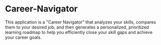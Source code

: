 # Career-Navigator
This application is a "Career Navigator" that analyzes your skills, compares them to your desired job, and then generates a personalized, prioritized learning roadmap to help you efficiently close your skill gaps and achieve your career goals.
